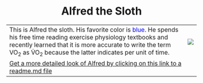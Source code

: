 <html>
  <h1><center>Alfred the Sloth</center></h1>
<body> 
<table>
  <tr>
    <td>This is Alfred the sloth. His favorite color is <span style="color: blue;">blue</span>. He spends his free time reading exercise physiology textbooks and recently learned that it is more accurate to write the term VO<sub>2</sub> as V&#775;O<sub>2</sub> because the latter indicates per unit of time.</td>
    <td><img src ="https://t4.ftcdn.net/jpg/06/45/44/67/360_F_645446744_YUeYhA4Sbc8xOiyaX1DBslwk51DGmue4.jpg"></td>
  </tr>
  <tr>
    <td colspan="2"><a href="[/subfolder/readme](https://github.com/anniem15/Knes381/blob/main/subfolder/readme.md)"> Get a more detailed look of Alfred by clicking on this link to a readme.md file</a></td>
  </tr>
</table>
</body>
</html>
